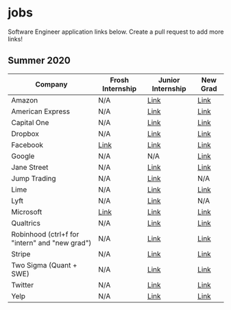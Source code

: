 # jobs
Software Engineer application links below. Create a pull request to add more links!

Summer 2020
---

Company | Frosh Internship | Junior Internship | New Grad
--- | --- | --- | --- 
Amazon | N/A | [Link](https://www.amazon.jobs/en/jobs/908695/software-development-engineer-internship-summer-2020-us) | [Link](https://www.amazon.jobs/en/jobs/908703/software-development-engineer-2020-united-states)
American Express | N/A | [Link](https://jobs.americanexpress.com/jobs/19003378?lang=en-us&previousLocale=en-US) | [Link](https://jobs.americanexpress.com/jobs/19013265?lang=en-us&previousLocale=en-US)
Capital One | N/A | [Link](https://campus.capitalone.com/job/mclean/technology-internship-program-summer-2020/1786/12562814) | [Link](https://campus.capitalone.com/job/mclean/technology-development-program-associate-2020/1786/12562815)
Dropbox | N/A | [Link](https://www.dropbox.com/jobs/listing/1810089) | [Link](https://www.dropbox.com/jobs/listing/1806456/)
Facebook | [Link](https://www.facebook.com/careers/FBUEngineering) | [Link](https://www.facebook.com/careers/jobs/2350871135127906/) | [Link](https://www.facebook.com/careers/jobs/859448991102087/)
Google | N/A | N/A | [Link](https://careers.google.com/jobs/results/100983581326615238-software-engineer-university-graduate/?category=DATA_CENTER_OPERATIONS&category=DEVELOPER_RELATIONS&category=HARDWARE_ENGINEERING&category=INFORMATION_TECHNOLOGY&category=MANUFACTURING_SUPPLY_CHAIN&category=NETWORK_ENGINEERING&category=PRODUCT_MANAGEMENT&category=PROGRAM_MANAGEMENT&category=SOFTWARE_ENGINEERING&category=TECHNICAL_INFRASTRUCTURE_ENGINEERING&category=TECHNICAL_SOLUTIONS&category=TECHNICAL_WRITING&category=USER_EXPERIENCE&company=Google&company=YouTube&employment_type=FULL_TIME&employment_type=PART_TIME&employment_type=TEMPORARY&jex=ENTRY_LEVEL)
Jane Street | N/A | [Link](https://www.janestreet.com/join-jane-street/apply/) | [Link](https://www.janestreet.com/join-jane-street/apply/) 
Jump Trading | N/A | [Link](https://www.jumptrading.com/apply.html?gh_jid=1550728) | N/A
Lime | N/A | [Link](https://jobs.lever.co/limebike/abbcff74-b22f-4a84-84d6-1bc3919eabb1) | [Link](https://jobs.lever.co/limebike/fbea1c67-c6a9-42ba-a0a3-475098487a99)
Lyft | N/A | [Link](https://boards.greenhouse.io/lyft/jobs/4358047002?gh_jid=4358047002) | N/A
Microsoft | [Link](https://careers.microsoft.com/students/us/en/job/650947/Internship-Opportunities-for-Students-Explore-Microsoft-Internship) | [Link](https://careers.microsoft.com/students/us/en/job/650858/Internship-Opportunities-for-Students-Software-Engineering-Program-Management) | [Link](https://careers.microsoft.com/us/en/job/643738/Full-Time-Opportunities-for-Students-or-Recent-Graduates-Software-Engineering-Program-Management)
Qualtrics | N/A | [Link](https://boards.greenhouse.io/qualtrics/jobs/755570) | [Link](https://boards.greenhouse.io/qualtrics/jobs/52430)
Robinhood (ctrl+f for "intern" and "new grad") | N/A | [Link](https://careers.robinhood.com/openings) | [Link](https://careers.robinhood.com/openings)
Stripe | N/A | [Link](https://stripe.com/jobs/listing/software-engineering-intern/1793449) | [Link](https://stripe.com/jobs/listing/new-grad-software-engineer/1802651)
Two Sigma (Quant + SWE) | N/A | [Link](https://internships.twosigma.com/our-interns) | [Link](https://careers.twosigma.com/careers/JobDetail/New-York-New-York-United-States-Software-Engineer/389)
Twitter | N/A | [Link](https://jobs.smartrecruiters.com/ni/Twitter2/c9c8d155-aab8-43cb-a530-629689467768-2020-university-application-full-time-internship) | [Link](https://jobs.smartrecruiters.com/ni/Twitter2/c9c8d155-aab8-43cb-a530-629689467768-2020-university-application-full-time-internship)
Yelp | N/A | [Link](https://www.yelp.com/careers/teams/college-engineering) | [Link](https://www.yelp.com/careers/teams/college-engineering)
